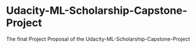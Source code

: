 # Udacity-ML-Scholarship-Capstone-Project
The final Project Proposal of the Udacity-ML-Scholarship-Capstone-Project
